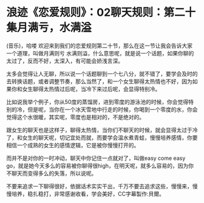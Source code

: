 # 浪迹《恋爱规则》：02聊天规则：第二十集月满亏，水满溢

(音乐)，哈喽 欢迎来到我们的恋爱规则第二十节，那么在这一节让我会告诉大家一个道理，叫做月满则亏 水满则溢，什么意思呢，就是说一个话题，如果你聊的太过了，反而不好，太深入，有可能会娇浅言深。

太多会觉得让人无聊，所以说一个话题聊到一个七八分，就不错了，要学会及时的去转换话题，或者调整节奏，那么当然了，和一个女生聊得太热情也不好，因为如果你和女生聊得太热情过后呢，当冷下来过后呢，会显得特别冷。

比如说我举个例子，你从50度的蒸馏房，进到零度的游泳池的时候，你会觉得特别的冷，但是呢，当你在一个冰天雪地中行走的时候，你喝到一个零度的水，你会觉得这个水很暖，其实呢，零度也是相对的，不是绝对的。

跟女生的聊天也是这样子，聊得太热情，当你们不聊天的时候，就会显得太过于冷了，和女生的聊天呢，切记宜处而就，而要学会温水煮青蛙，慢慢培养感情，你要相信一个成熟的女生的感情逻辑，它是被你慢慢打开的。

而并不是对你的一时冲动，聊天中你记住一点就对了，叫做easy come easy go，就是她今天多么的容易被你聊得很high，在明天呢，就多么容易的，因为你不聊天而变得多么的失落，所以说呢。

不要来追求一下聊得很好，依据话术实实干出，千万不要去追求这些，慢慢来，慢慢培养，稳扎稳打，非常感谢收看，学会美好，CC字幕製作:貝爾。

